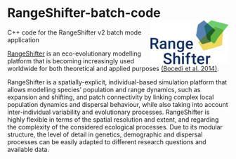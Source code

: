 # RangeShifter-batch-code <img src="RS_logo.png" align="right" height = 100/>
C++ code for the RangeShifter v2 batch mode application

[RangeShifter](https://rangeshifter.github.io/)
is an eco-evolutionary modelling platform that is becoming 
increasingly used worldwide for both theoretical and applied purposes
[(Bocedi et al. 2014)](https://besjournals.onlinelibrary.wiley.com/doi/full/10.1111/2041-210X.12162).

RangeShifter is a spatially-explicit, individual-based simulation platform that 
allows modelling species’ population and range dynamics, such as expansion and shifting, and 
patch connectivity by linking complex local population dynamics and dispersal 
behaviour, while also taking into account inter-individual variability and 
evolutionary processes. RangeShifter is highly flexible in terms of the spatial 
resolution and extent, and regarding the complexity of the considered ecological 
processes. Due to its modular structure, the level of detail in genetics, demographic and 
dispersal processes can be easily adapted to different research questions and 
available data.

